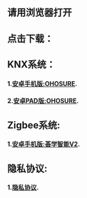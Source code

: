 ## 请用浏览器打开

## 点击下载：
## KNX系统：
#### 1.[安卓手机版:OHOSURE](https://gateway-update.oss-cn-shanghai.aliyuncs.com/app-update/HuiXue_Phone_1.5.apk).
#### 2.[安卓PAD版:OHOSURE](https://gateway-update.oss-cn-shanghai.aliyuncs.com/app-update/HuiXue_Phone_1.5.apk).

## Zigbee系统:
#### 1.[安卓手机版:荟学智能V2](http://gateway-update.oss-cn-shanghai.aliyuncs.com/app-update/%E8%8D%9F%E5%AD%A6%E6%99%BA%E8%83%BDV2.apk).


## 隐私协议:
#### 1.[隐私协议](https://raw.githubusercontent.com/moviestyle/ohosure/453021e54e62d93fbd4ac759b31986eaf7753bf8/privacy.md).
